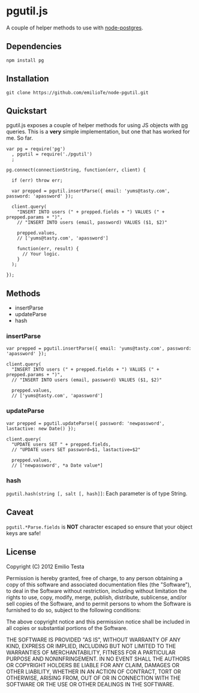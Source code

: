 # pgutil.js
A couple of helper methods to use with [node-postgres](https://github.com/brianc/node-postgres).

## Dependencies
    npm install pg

## Installation
    git clone https://github.com/emilioTe/node-pgutil.git

## Quickstart
pgutil.js exposes a couple of helper methods for using JS objects with [pg](https://github.com/brianc/node-postgres) queries. This is a **very** simple implementation, but one that has worked for me. So far.

    var pg = require('pg')
      , pgutil = require('./pgutil')
      ;

    pg.connect(connectionString, function(err, client) {

      if (err) throw err;

      var prepped = pgutil.insertParse({ email: 'yums@tasty.com', password: 'apassword' });

      client.query(
        "INSERT INTO users (" + prepped.fields + ") VALUES (" + prepped.params + ")",
        // "INSERT INTO users (email, password) VALUES ($1, $2)"

        prepped.values,
        // ['yums@tasty.com', 'apassword']

        function(err, result) {
          // Your logic.
        }
      );

    });

## Methods
* insertParse
* updateParse
* hash

### insertParse
    var prepped = pgutil.insertParse({ email: 'yums@tasty.com', password: 'apassword' });

    client.query(
      "INSERT INTO users (" + prepped.fields + ") VALUES (" + prepped.params + ")",
      // "INSERT INTO users (email, password) VALUES ($1, $2)"

      prepped.values,
      // ['yums@tasty.com', 'apassword']

### updateParse
    var prepped = pgutil.updateParse({ password: 'newpassword', lastactive: new Date() });

    client.query(
      "UPDATE users SET " + prepped.fields,
      // "UPDATE users SET password=$1, lastactive=$2"

      prepped.values,
      // ['newpassword', *a Date value*]

### hash
`pgutil.hash(string [, salt [, hash]]`: Each parameter is of type String.

## Caveat
`pgutil.*Parse.fields` is **NOT** character escaped so ensure that your object keys are safe!

## License
Copyright (C) 2012 Emilio Testa

Permission is hereby granted, free of charge, to any person obtaining a copy of this software and associated documentation files (the "Software"), to deal in the Software without restriction, including without limitation the rights to use, copy, modify, merge, publish, distribute, sublicense, and/or sell copies of the Software, and to permit persons to whom the Software is furnished to do so, subject to the following conditions:

The above copyright notice and this permission notice shall be included in all copies or substantial portions of the Software.

THE SOFTWARE IS PROVIDED "AS IS", WITHOUT WARRANTY OF ANY KIND, EXPRESS OR IMPLIED, INCLUDING BUT NOT LIMITED TO THE WARRANTIES OF MERCHANTABILITY, FITNESS FOR A PARTICULAR PURPOSE AND NONINFRINGEMENT. IN NO EVENT SHALL THE AUTHORS OR COPYRIGHT HOLDERS BE LIABLE FOR ANY CLAIM, DAMAGES OR OTHER LIABILITY, WHETHER IN AN ACTION OF CONTRACT, TORT OR OTHERWISE, ARISING FROM, OUT OF OR IN CONNECTION WITH THE SOFTWARE OR THE USE OR OTHER DEALINGS IN THE SOFTWARE.